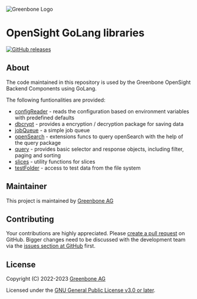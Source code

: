 ![Greenbone Logo](https://www.greenbone.net/wp-content/uploads/gb_new-logo_horizontal_rgb_small.png)

# OpenSight GoLang libraries

[![GitHub releases](https://img.shields.io/github/release/greenbone/opensight-golang-libraries.svg)](https://github.com/greenbone/opensight-golang-libraries/releases)

## About

The code maintained in this repository is used by the Greenbone OpenSight Backend Components using GoLang.

The following funtionalities are provided:
* [configReader](pkg/configReader/README.md) - reads the configuration based on environment variables with predefined defaults
* [dbcrypt](pkg/dbcrypt/README.md) - provides a encryption / decryption package for saving data
* [jobQueue](pkg/jobQueue/README.md) - a simple job queue
* [openSearch](pkg/openSearch) - extensions funcs to query openSearch with the help of the query package
* [query](pkg/query/README.md) - provides basic selector and response objects, including filter, paging and sorting
* [slices](pkg/query/README.md) - utility functions for slices
* [testFolder](pkg/testFolder) - access to test data from the file system

## Maintainer

This project is maintained by [Greenbone AG][Greenbone AG]

## Contributing

Your contributions are highly appreciated. Please
[create a pull request](https://github.com/greenbone/asset-management-backend/pulls)
on GitHub. Bigger changes need to be discussed with the development team via the
[issues section at GitHub](https://github.com/greenbone/asset-management-backend/issues)
first.

## License

Copyright (C) 2022-2023 [Greenbone AG][Greenbone AG]

Licensed under the [GNU General Public License v3.0 or later](LICENSE).

[Greenbone AG]: https://www.greenbone.net/
[poetry]: https://python-poetry.org/
[pip]: https://pip.pypa.io/
[autohooks]: https://github.com/greenbone/autohooks
